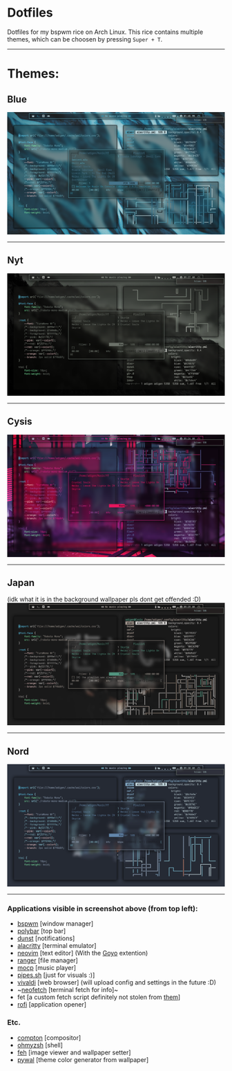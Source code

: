 # Dotfiles
Dotfiles for my bspwm rice on Arch Linux. This rice contains multiple themes, which can be choosen by pressing `Super + T`.

---

# Themes:

## Blue
![Blue](../Pictures/Screenshots/blue.png "Blue")

---

## Nyt
![Nyt](../Pictures/Screenshots/nyt.png "Nyt")

---

## Cysis
![Cysis](../Pictures/Screenshots/cysis.png "Cysis")

---

## Japan 
(idk what it is in the background wallpaper pls dont get offended :D)
![Japan](../Pictures/Screenshots/japan.png "Japan")

---

## Nord
![Nord](../Pictures/Screenshots/nord.png "Nord")

---

### Applications visible in screenshot above (from top left):

- [bspwm](https://github.com/baskerville/bspwm) [window manager]
- [polybar](https://github.com/polybar/polybar) [top bar]
- [dunst](https://github.com/dunst-project/dunst) [notifications]
- [alacritty](https://github.com/alacritty/alacritty) [terminal emulator]
- [neovim](https://github.com/neovim/neovim) [text editor] (With the [Goyo](https://github.com/junegunn/goyo.vim) extention)
- [ranger](https://github.com/ranger/ranger) [file manager]
- [mocp](https://github.com/jonsafari/mocp) [music player]
- [pipes.sh](https://github.com/pipeseroni/pipes.sh) [just for visuals :)]
- [vivaldi](https://github.com/mawww/kakoune) [web browser] (will upload config and settings in the future :D)
- ~[neofetch](https://github.com/dylanaraps/neofetch) [terminal fetch for info]~
- fet [a custom fetch script definitely not stolen from [them](https://github.com/safinsingh/)]
- [rofi](https://github.com/davatorium/rofi) [application opener]

### Etc.
- [compton](https://aur.archlinux.org/packages/picom-ibhagwan-git/) [compositor]
- [ohmyzsh](https://github.com/ohmyzsh/ohmyzsh) [shell]
- [feh](https://github.com/derf/feh) [image viewer and wallpaper setter]
- [pywal](https://github.com/dylanaraps/pywal) [theme color generator from wallpaper]
